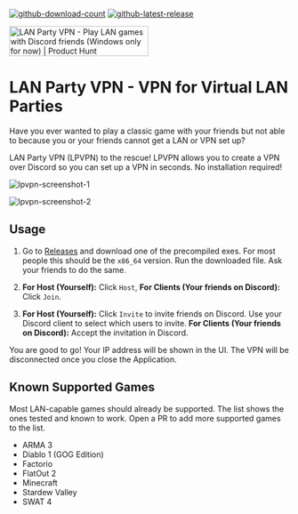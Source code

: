 [![github-download-count](https://img.shields.io/github/v/release/gyf304/lpvpn)](../../releases)
[![github-latest-release](https://img.shields.io/github/downloads/gyf304/lpvpn/total.svg)](../../releases)

<a href="https://www.producthunt.com/posts/lan-party-vpn?utm_source=badge-featured&utm_medium=badge&utm_souce=badge-lan-party-vpn" target="_blank"><img src="https://api.producthunt.com/widgets/embed-image/v1/featured.svg?post_id=285441&theme=light" alt="LAN Party VPN - Play LAN games with Discord friends (Windows only for now) | Product Hunt" style="width: 250px; height: 54px;" width="250" height="54" /></a>

# LAN Party VPN - VPN for Virtual LAN Parties

Have you ever wanted to play a classic game with your friends but not
able to because you or your friends cannot get a LAN or VPN set up?

LAN Party VPN (LPVPN) to the rescue! LPVPN allows you to create a VPN
over Discord so you can set up a VPN in seconds. No installation
required!

![lpvpn-screenshot-1](./docs/screenshots/app.png)

![lpvpn-screenshot-2](./docs/screenshots/invite.png)


## Usage

1. Go to [Releases](https://github.com/gyf304/lpvpn/releases)
   and download one of the precompiled exes. 
   For most people this should be the `x86_64` version.
   Run the downloaded file. Ask your friends to do the same.

2. **For Host (Yourself):** Click `Host`, **For Clients (Your friends on Discord):** Click `Join`.

3. **For Host (Yourself):** Click `Invite` to invite friends on Discord.
   Use your Discord client to select which users to invite.
   **For Clients (Your friends on Discord):** Accept the invitation in Discord.

You are good to go! Your IP address will be shown in the UI. The VPN
will be disconnected once you close the Application.

## Known Supported Games

Most LAN-capable games should already be supported.
The list shows the ones tested and known to work.
Open a PR to add more supported games to the list.

* ARMA 3
* Diablo 1 (GOG Edition)
* Factorio
* FlatOut 2
* Minecraft
* Stardew Valley
* SWAT 4

